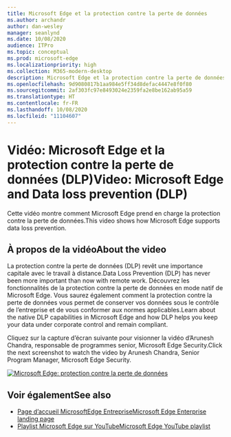 ```yaml
---
title: Microsoft Edge et la protection contre la perte de données
ms.author: archandr
author: dan-wesley
manager: seanlynd
ms.date: 10/08/2020
audience: ITPro
ms.topic: conceptual
ms.prod: microsoft-edge
ms.localizationpriority: high
ms.collection: M365-modern-desktop
description: Microsoft Edge et la protection contre la perte de données (DLP)
ms.openlocfilehash: 9d9080817b1aa984e5ff34d8defac4447e8f0f80
ms.sourcegitcommit: 2af303fc97e8493024e2359fa2e8be162ab95a59
ms.translationtype: HT
ms.contentlocale: fr-FR
ms.lasthandoff: 10/08/2020
ms.locfileid: "11104607"
---
```

# <span data-ttu-id="8ee43-103">Vidéo: Microsoft Edge et la protection contre la perte de données (DLP)</span><span class="sxs-lookup"><span data-stu-id="8ee43-103">Video: Microsoft Edge and Data loss prevention (DLP)</span></span>

<span data-ttu-id="8ee43-104">Cette vidéo montre comment Microsoft Edge prend en charge la protection contre la perte de données.</span><span class="sxs-lookup"><span data-stu-id="8ee43-104">This video shows how Microsoft Edge supports data loss prevention.</span></span>

## <span data-ttu-id="8ee43-105">À propos de la vidéo</span><span class="sxs-lookup"><span data-stu-id="8ee43-105">About the video</span></span>

<span data-ttu-id="8ee43-106">La protection contre la perte de données (DLP) revêt une importance capitale avec le travail à distance.</span><span class="sxs-lookup"><span data-stu-id="8ee43-106">Data Loss Prevention (DLP) has never been more important than now with remote work.</span></span> <span data-ttu-id="8ee43-107">Découvrez les fonctionnalités de la protection contre la perte de données en mode natif de Microsoft Edge. Vous saurez également comment la protection contre la perte de données vous permet de conserver vos données sous le contrôle de l’entreprise et de vous conformer aux normes applicables.</span><span class="sxs-lookup"><span data-stu-id="8ee43-107">Learn about the native DLP capabilities in Microsoft Edge and how DLP helps you keep your data under corporate control and remain compliant.</span></span>

<span data-ttu-id="8ee43-108">Cliquez sur la capture d’écran suivante pour visionner la vidéo d’Arunesh Chandra, responsable de programmes senior, Microsoft Edge Security.</span><span class="sxs-lookup"><span data-stu-id="8ee43-108">Click the next screenshot to watch the video by Arunesh Chandra, Senior Program Manager, Microsoft Edge Security.</span></span> 

[![Microsoft Edge: protection contre la perte de données](https://res.cloudinary.com/marcomontalbano/image/upload/v1602111637/video_to_markdown/images/youtube--dLD04U9eTqg-c05b58ac6eb4c4700831b2b3070cd403.jpg)](https://www.youtube.com/watch?v=dLD04U9eTqg "Microsoft Edge - Data loss prevention")

## <span data-ttu-id="8ee43-110">Voir également</span><span class="sxs-lookup"><span data-stu-id="8ee43-110">See also</span></span>

- [<span data-ttu-id="8ee43-111">Page d’accueil MicrosoftEdge Entreprise</span><span class="sxs-lookup"><span data-stu-id="8ee43-111">Microsoft Edge Enterprise landing page</span></span>](https://aka.ms/EdgeEnterprise)
- [<span data-ttu-id="8ee43-112">Playlist Microsoft Edge sur YouTube</span><span class="sxs-lookup"><span data-stu-id="8ee43-112">Microsoft Edge YouTube playlist</span></span>](https://www.youtube.com/playlist?list=PLXtHYVsvn_b-uXh1tMeYpT-0iD8tD3tFy)
